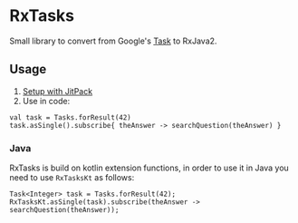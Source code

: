 # RxTasks
Small library to convert from Google's [Task](https://developers.google.com/android/reference/com/google/android/gms/tasks/Task) to RxJava2.

## Usage

1. [Setup with JitPack](https://jitpack.io/#dzielins42/RxTasks)
2. Use in code:
```
val task = Tasks.forResult(42)
task.asSingle().subscribe{ theAnswer -> searchQuestion(theAnswer) }
```

### Java
RxTasks is build on kotlin extension functions, in order to use it in Java you need to use `RxTasksKt` as follows:
```
Task<Integer> task = Tasks.forResult(42);
RxTasksKt.asSingle(task).subscribe(theAnswer -> searchQuestion(theAnswer));
```

